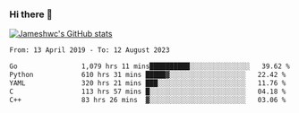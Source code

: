### Hi there 👋

[![Jameshwc's GitHub stats](https://github-readme-stats.vercel.app/api?username=jameshwc)](https://github.com/anuraghazra/github-readme-stats)

<!--START_SECTION:waka-->

```txt
From: 13 April 2019 - To: 12 August 2023

Go                1,079 hrs 11 mins██████████░░░░░░░░░░░░░░░   39.62 %
Python            610 hrs 31 mins █████▓░░░░░░░░░░░░░░░░░░░   22.42 %
YAML              320 hrs 21 mins ███░░░░░░░░░░░░░░░░░░░░░░   11.76 %
C                 113 hrs 57 mins █░░░░░░░░░░░░░░░░░░░░░░░░   04.18 %
C++               83 hrs 26 mins  ▓░░░░░░░░░░░░░░░░░░░░░░░░   03.06 %
```

<!--END_SECTION:waka-->